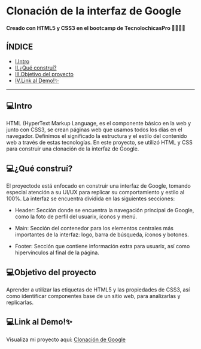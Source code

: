 # Clonación de la interfaz de Google 

#### Creado con HTML5 y CSS3 en el bootcamp de TecnolochicasPro 🐱‍👤🐱‍💻

## ÍNDICE 
* [I.Intro](https://github.com/naomiromo/Google-Clone/blob/main/README.md#intro)
* [II.¿Qué construí?](https://github.com/naomiromo/Google-Clone/blob/main/README.md#qu%C3%A9-constru%C3%AD)
* [III.Objetivo del proyecto](https://github.com/naomiromo/Google-Clone/blob/main/README.md#objetivo-del-proyecto)
* [IV.Link al Demo!✨ ](https://github.com/naomiromo/Google-Clone/blob/main/README.md#link-al-demo)

***
## 💻Intro
HTML (HyperText Markup Language, es el componente básico en la web y junto con CSS3, se crean páginas web que usamos todos los días en el navegador. Definimos el significado la estructura y el estilo del contenido web a través de estas tecnologías.
En este proyecto, se utilizó HTML y CSS para construir una clonación de la interfaz de Google.

## 💻¿Qué construí?
El proyectode está enfocado en construir una interfaz de Google, tomando especial atención a su UI/UX para replicar su comportamiento y estilo al 100%. La interfaz se encuentra dividida en las siguientes secciones: 

* Header: Sección donde se encuentra la navegación principal de Google, como la foto de perfil del usuarix, íconos y menú.

* Main: Sección del contenedor para los elementos centrales más importantes de la interfaz: logo, barra de búsqueda, íconos y botones.

* Footer: Sección que contiene información extra para usuarix, así como hipervínculos al final de la página.


## 💻Objetivo del proyecto
Aprender a utilizar las etiquetas de HTML5 y las propiedades de CSS3, así como identificar componentes base de un sitio web, para analizarlas y replicarlas.

## 💻Link al Demo!✨
Visualiza mi proyecto aquí: [Clonación de Google](https://naomiromo.github.io/Google-Clone/)
